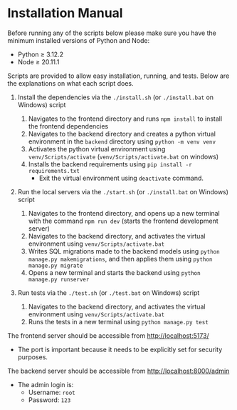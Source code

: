 # Installation Manual

Before running any of the scripts below please make sure you have the minimum installed versions of Python and Node:

- Python $\ge$ 3.12.2
- Node $\ge$ 20.11.1

Scripts are provided to allow easy installation, running, and tests. Below are the explanations on what each script does.

1. Install the dependencies via the `./install.sh` (or `./install.bat` on Windows) script

    1. Navigates to the frontend directory and runs `npm install` to install the frontend dependencies
    2. Navigates to the backend directory and creates a python virtual environment in the `backend` directory using `python -m venv venv`
    3. Activates the python virtual environment using `venv/Scripts/activate` (`venv/Scripts/activate.bat` on windows)
    4. Installs the backend requirements using `pip install -r requirements.txt`
        - Exit the virtual environment using `deactivate` command.

2. Run the local servers via the `./start.sh` (or `./install.bat` on Windows) script

    1. Navigates to the frontend directory, and opens up a new terminal with the command `npm run dev` (starts the frontend development server)
    2. Navigates to the backend directory, and activates the virtual environment using `venv/Scripts/activate.bat`
    3. Writes SQL migrations made to the backend models using `python manage.py makemigrations`, and then applies them using `python manage.py migrate`
    4. Opens a new terminal and starts the backend using `python manage.py runserver`

3. Run tests via the `./test.sh` (or `./test.bat` on Windows) script
   1. Navigates to the backend directory, and activates the virtual environment using `venv/Scripts/activate.bat`
   2. Runs the tests in a new terminal using `python manage.py test`

The frontend server should be accessible from [http://localhost:5173/](http://localhost:5173/)

- The port is important because it needs to be explicitly set for security purposes.

The backend server should be accessible from [http://localhost:8000/admin](http://localhost:8000/admin)

- The admin login is:
  - Username: `root`
  - Password: `123`
